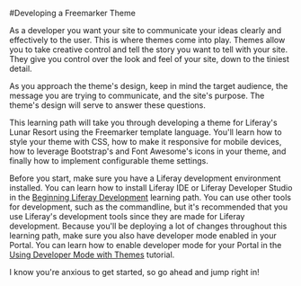#Developing a Freemarker Theme

As a developer you want your site to communicate your ideas clearly and 
effectively to the user. This is where themes come into play. Themes allow you 
to take creative control and tell the story you want to tell with your site. 
They give you control over the look and feel of your site, down to the 
tiniest detail.

As you approach the theme's design, keep in mind the target audience, the 
message you are trying to communicate, and the site's purpose. The theme's 
design will serve to answer these questions.

This learning path will take you through developing a theme for Liferay's Lunar
Resort using the Freemarker template language. You'll learn how to style your 
theme with CSS, how to make it responsive for mobile devices, how to leverage 
Bootstrap's and Font Awesome's icons in your theme, and finally how to implement configurable theme settings.

Before you start, make sure you have a Liferay development environment installed. 
You can learn how to install Liferay IDE or Liferay Developer Studio in the 
[Beginning Liferay Development](/develop/learning-paths/mvc/-/knowledge_base/6-2/beginning-liferay-development)
learning path. You can use other tools for development, such as the commandline,
but it's recommended that you use Liferay's development tools since they are
made for Liferay development. Because you'll be deploying a lot of changes
throughout this learning path, make sure you also have developer mode enabled in
your Portal. You can learn how to enable developer mode for your Portal in
the [Using Developer Mode with Themes](/develop/tutorials/-/knowledge_base/6-2/using-developer-mode-with-themes)
tutorial.

I know you're anxious to get started, so go ahead and jump right in!